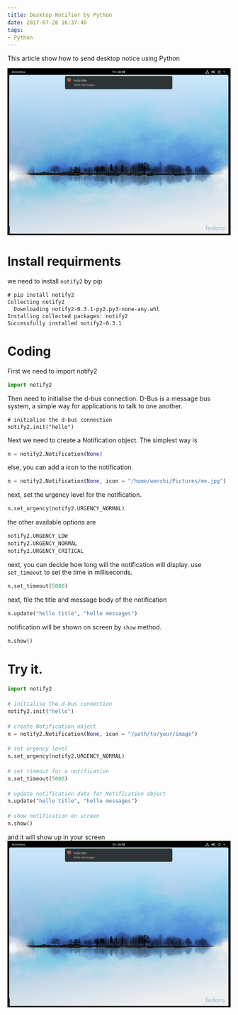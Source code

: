 ```yaml
---
title: Desktop Notifier by Python
date: 2017-07-28 16:37:40
tags:
- Python
---
```

This article show how to send desktop notice using Python

![simpleNotification](https://raw.githubusercontent.com/xibuka/git_pics/master/simpleNotification.png)

# Install requirments

we need to install `notify2` by pip

```
# pip install notify2
Collecting notify2
  Downloading notify2-0.3.1-py2.py3-none-any.whl
Installing collected packages: notify2
Successfully installed notify2-0.3.1
```

<!-- more -->

# Coding

First we need to import notify2

```python
import notify2
```

Then need to initialise the d-bus connection.
D-Bus is a message bus system, a simple way for applications to talk to one another.

```
# initialise the d-bus connection
notify2.init("hello")
```

Next we need to create a Notification object.
The simplest way is 

```python
n = notify2.Notification(None)
```

else, you can add a icon to the notification.

```python
n = notify2.Notification(None, icon = "/home/wenshi/Pictures/me.jpg")
```

next, set the urgency level for the notification.

```python
n.set_urgency(notify2.URGENCY_NORMAL)
```

the other available options are 

```python
notify2.URGENCY_LOW
notify2.URGENCY_NORMAL
notify2.URGENCY_CRITICAL
```
 
next, you can decide how long will the notification will display.
use `set_timeout` to set the time in milliseconds.

```python
n.set_timeout(5000)
```
 
next, file the title and message body of the notification

```python
n.update("hello title", "hello messages")
```

notification will be shown on screen by `show` method.

```python
n.show()
```

# Try it.

```python
import notify2
 
# initialise the d-bus connection
notify2.init("hello")
 
# create Notification object
n = notify2.Notification(None, icon = "/path/to/your/image")
 
# set urgency level
n.set_urgency(notify2.URGENCY_NORMAL)
 
# set timeout for a notification
n.set_timeout(5000)
 
# update notification data for Notification object
n.update("hello title", "hello messages")

# show notification on screen
n.show()
```

and it will show up in your screen
![simpleNotification](https://raw.githubusercontent.com/xibuka/git_pics/master/simpleNotification.png)
